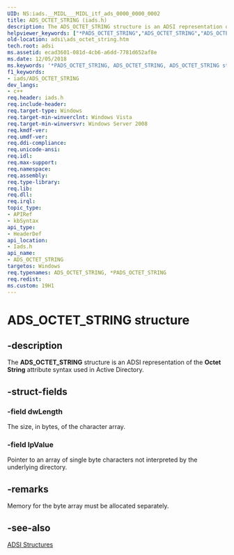 ```yaml
---
UID: NS:iads.__MIDL___MIDL_itf_ads_0000_0000_0002
title: ADS_OCTET_STRING (iads.h)
description: The ADS_OCTET_STRING structure is an ADSI representation of the Octet String attribute syntax used in Active Directory.helpviewer_keywords: ["*PADS_OCTET_STRING","ADS_OCTET_STRING","ADS_OCTET_STRING structure [ADSI]","PADS_OCTET_STRING","PADS_OCTET_STRING structure pointer [ADSI]","_ds_ads_octet_string","adsi.ads__octet__string","adsi.ads_octet_string","iads/ADS_OCTET_STRING","iads/PADS_OCTET_STRING"]
old-location: adsi\ads_octet_string.htm
tech.root: adsi
ms.assetid: ecad3601-081d-4cb6-a6dd-7781d652af8e
ms.date: 12/05/2018
ms.keywords: '*PADS_OCTET_STRING, ADS_OCTET_STRING, ADS_OCTET_STRING structure [ADSI], PADS_OCTET_STRING, PADS_OCTET_STRING structure pointer [ADSI], _ds_ads_octet_string, adsi.ads__octet__string, adsi.ads_octet_string, iads/ADS_OCTET_STRING, iads/PADS_OCTET_STRING'
f1_keywords:
- iads/ADS_OCTET_STRING
dev_langs:
- c++
req.header: iads.h
req.include-header: 
req.target-type: Windows
req.target-min-winverclnt: Windows Vista
req.target-min-winversvr: Windows Server 2008
req.kmdf-ver: 
req.umdf-ver: 
req.ddi-compliance: 
req.unicode-ansi: 
req.idl: 
req.max-support: 
req.namespace: 
req.assembly: 
req.type-library: 
req.lib: 
req.dll: 
req.irql: 
topic_type:
- APIRef
- kbSyntax
api_type:
- HeaderDef
api_location:
- Iads.h
api_name:
- ADS_OCTET_STRING
targetos: Windows
req.typenames: ADS_OCTET_STRING, *PADS_OCTET_STRING
req.redist: 
ms.custom: 19H1
---
```


# ADS_OCTET_STRING structure


## -description


The <b>ADS_OCTET_STRING</b> structure is an ADSI representation of the <b>Octet String</b> attribute syntax used in Active Directory.


## -struct-fields




### -field dwLength

The size, in bytes, of the character array.


### -field lpValue

Pointer to an array of single byte characters 
not interpreted by the underlying directory.


## -remarks



Memory for the byte array must be allocated separately.




## -see-also




<a href="https://docs.microsoft.com/windows/desktop/ADSI/adsi-structures">ADSI Structures</a>
 

 

